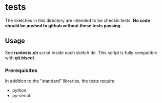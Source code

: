 # tests #
The sketches in this directory are intended to be checkin tests.
**No code should be pushed to github without these tests passing.**

## Usage ##
See **runtests.sh** script inside each sketch dir. This script is fully compatible with **git _bisect_**.

### Prerequisites ###
In addition to the "standard" libraries, the tests require:
- python
- py-serial